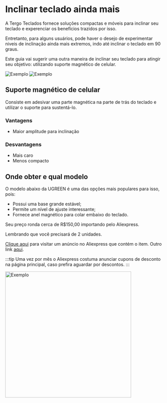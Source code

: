 # Inclinar teclado ainda mais

A Tergo Teclados fornece soluções compactas e móveis para inclinar seu teclado e experenciar os benefícios trazidos por isso.

Entretanto, para alguns usuários, pode haver o desejo de experimentar niveis de inclinação ainda mais extremos, indo até inclinar o teclado em 90 graus.

Este guia vai sugerir uma outra maneira de inclinar seu teclado para atingir seu objetivo: utilizando suporte magnético de celular.

<img src="..//Tergo-Sofle-Documentation/img/exemplo_magsafe.jpeg" alt="Exemplo" />

<img src="..//Tergo-Sofle-Documentation/img/exemplo_magsafe2.jpeg" alt="Exemplo" />

## Suporte magnético de celular

Consiste em adesivar uma parte magnética na parte de trás do teclado e utilizar o suporte para sustentá-lo.

### Vantagens
- Maior amplitude para inclinação

### Desvantagens
- Mais caro
- Menos compacto

## Onde obter e qual modelo

O modelo abaixo da UGREEN é uma das opções mais populares para isso, pois:
- Possui uma base grande estável;
- Permite um nível de ajuste interessante;
- Fornece anel magnético para colar embaixo do teclado.

Seu preço ronda cerca de R$150,00 importando pelo Aliexpress.

Lembrando que você precisará de 2 unidades.

[Clique aqui](https://pt.aliexpress.com/item/1005007890994823.html?spm=a2g0o.order_list.order_list_main.10.7da4caa4327n8K&gatewayAdapt=glo2bra) para visitar um anúncio no Aliexpress que contém o item. Outro link [aqui](https://pt.aliexpress.com/item/1005005590485850.html?spm=a2g0o.productlist.main.5.79db490apI8lhx&algo_pvid=117f0963-0f48-4e68-bc63-6fd4dd9e43ff&algo_exp_id=117f0963-0f48-4e68-bc63-6fd4dd9e43ff-4&pdp_ext_f=%7B%22order%22%3A%22379%22%2C%22eval%22%3A%221%22%7D&pdp_npi=4%40dis%21BRL%21239.96%21122.38%21%21%2140.94%2120.88%21%402101c5ac17498260572265379e6474%2112000039977717684%21sea%21BR%213754984627%21X&curPageLogUid=PvmrszPb9y4Q&utparam-url=scene%3Asearch%7Cquery_from%3A#nav-review).

:::tip
Uma vez por mês o Aliexpress costuma anunciar cupons de desconto na página principal, caso prefira aguardar por descontos.
:::

<img src="/Tergo-Sofle-Documentation/img/ugreen.png" alt="Exemplo" width="400" />

